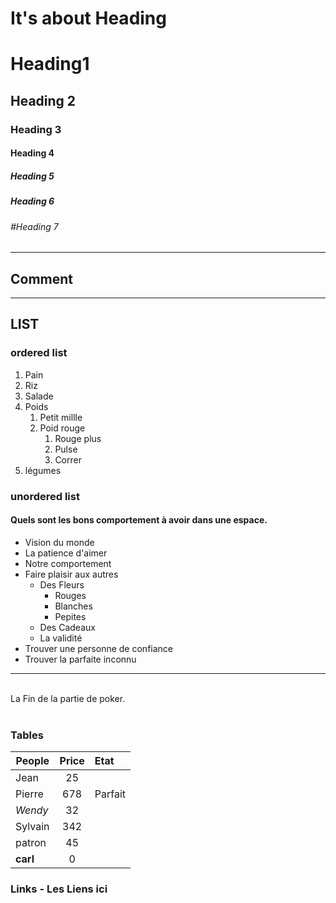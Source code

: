 # **It's about Heading**

# Heading1

## Heading 2

### Heading 3

#### Heading 4

##### Heading 5

##### Heading 6

###### #Heading 7

---

## Comment

<!-- This is a comment -->

---

## LIST

### ordered list

1.  Pain
2.  Riz
3.  Salade
4.  Poids
    1. Petit millle
    2. Poid rouge
       1. Rouge plus
       2. Pulse
       3. Correr
5.  légumes

### unordered list

#### Quels sont les bons **comportement** à avoir dans une espace.

- Vision du monde
- La patience d'aimer
- Notre comportement
- Faire plaisir aux autres
  - Des Fleurs
    - Rouges
    - Blanches
    - Pepites
  - Des Cadeaux
  - La validité
- Trouver une personne de confiance
- Trouver la parfaite inconnu

---

<br>
La Fin de la partie de poker. 
<br> <br>

### Tables

| People   | Price | Etat    |
| -------- | :---: | :------ |
| Jean     |  25   |
| Pierre   |  678  | Parfait |
| _Wendy_  |  32   |
| Sylvain  |  342  |
| patron   |  45   |
| **carl** |   0   |

### Links - Les Liens ici
